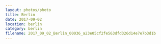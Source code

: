 ```yaml
---
layout: photos/photo
title: Berlin
date: 2017-09-02
location: berlin
category: berlin
filename: 2017_09_02_Berlin_00036_a23e05cf2fe563dfd326d14e7e7b3d1b
---
```


